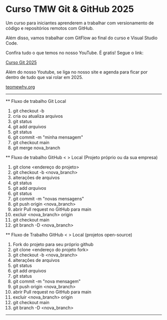 # Curso TMW Git & GitHub 2025

Um curso para iniciantes
 aprenderem a trabalhar com 
versionamento de código e 
repositórios remotos com GitHub.

Além disso, vamos trabalhar com
 GitFlow ao final do curso e 
Visual Studio Code.

Confira tudo o que temos no 
nosso YouTube. É gratis! Segue o link:

[Curso Git 2025](https://youtube.com/@teomewhy)

Além do nosso Youtube, se liga no nosso site e agenda para ficar por dentro de tudo que vai rolar em 2025.

[teomewhy.org](https://teomewhy.org/schedule)

---------------------------

** Fluxo de trabalho Git Local

01. git checkout -b <nova branch>
02. cria ou atualiza arquivos
03. git status
04. git add *arquivos*
05. git status
06. git commit -m "minha mensagem"
07. git checkout main
08. git merge nova_branch

** Fluxo de trabalho GitHub < > Local (Projeto próprio ou da sua empresa)

01. git clone <endereço do projeto>
02. git checkout -b <nova_branch>
03. alterações de arquivos
04. git status
05. git add *arquivos*
06. git status
07. git commit -m "novas mensagens"
08. git push origin <nova_branch>
09. abrir Pull request no GitHub para main
10. excluir <nova_branch> origin
11. git checkout main
12. git branch -D <nova_branch>

** Fluxo de Trabalho GitHub < > Local (projetos open-source)

01. Fork do projeto para seu próprio github
02. git clone <endereço do projeto fork>
03. git checkout -b <nova_branch>
04. alterações de arquivos
05. git status
06. git add *arquivos*
07. git status
08. git commit -m "nova mensagem"
09. git push origin <nova_branch>
10. abrir Pull request no GitHub para main
11. excluir <nova_branch> origin
12. git checkout main
13. git branch -D <nova_branch>


-----------
